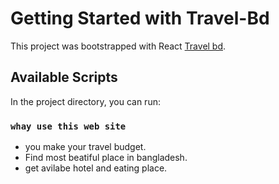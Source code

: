 # Getting Started with Travel-Bd

This project was bootstrapped with React [Travel bd](https://travel-bd-react1.netlify.app/).

## Available Scripts

In the project directory, you can run:

### `whay use this web site`
- you make your travel budget.
- Find most beatiful place in bangladesh.
- get avilabe hotel and eating place.
